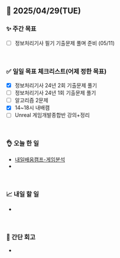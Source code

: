 ## 📅 2025/04/29(TUE)


### ✨ 주간 목표

- [ ] 정보처리기사 필기 기출문제 풀며 준비 (05/11)

<br/>

### ✅ 일일 목표 체크리스트(어제 정한 목표)

- [x] 정보처리기사 24년 2회 기출문제 풀기
- [ ] 정보처리기사 24년 1회 기출문제 풀기
- [ ] 알고리즘 2문제
- [x] 14~18시 내배캠
- [ ] Unreal 게임개발종합반 강의+정리

<br/>

### 👌 오늘 한 일

- [내일배움캠프-게임분석](https://github.com/taene/TIL/blob/fba7910e6c01eee9ac6b9ade392706844de1e9a1/Unreal%20Engine%205/Gameplay%20Framework/%EA%B2%8C%EC%9E%84%20%EB%B6%84%EC%84%9D.md)
- 


<br/>


### 📈 내일 할 일

- 
  
  
<br/>

### 💭 간단 회고

- 

<br/>
